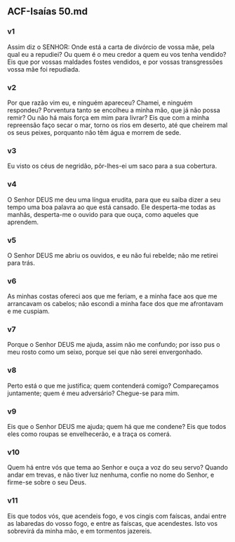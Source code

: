 ## ACF-Isaías 50.md
### v1
 Assim diz o SENHOR: Onde está a carta de divórcio de vossa mãe, pela qual eu a repudiei? Ou quem é o meu credor a quem eu vos tenha vendido? Eis que por vossas maldades fostes vendidos, e por vossas transgressões vossa mãe foi repudiada.
### v2
 Por que razão vim eu, e ninguém apareceu? Chamei, e ninguém respondeu? Porventura tanto se encolheu a minha mão, que já não possa remir? Ou não há mais força em mim para livrar? Eis que com a minha repreensão faço secar o mar, torno os rios em deserto, até que cheirem mal os seus peixes, porquanto não têm água e morrem de sede.
### v3
 Eu visto os céus de negridão, pôr-lhes-ei um saco para a sua cobertura.
### v4
 O Senhor DEUS me deu uma língua erudita, para que eu saiba dizer a seu tempo uma boa palavra ao que está cansado. Ele desperta-me todas as manhãs, desperta-me o ouvido para que ouça, como aqueles que aprendem.
### v5
 O Senhor DEUS me abriu os ouvidos, e eu não fui rebelde; não me retirei para trás.
### v6
 As minhas costas ofereci aos que me feriam, e a minha face aos que me arrancavam os cabelos; não escondi a minha face dos que me afrontavam e me cuspiam.
### v7
 Porque o Senhor DEUS me ajuda, assim não me confundo; por isso pus o meu rosto como um seixo, porque sei que não serei envergonhado.
### v8
 Perto está o que me justifica; quem contenderá comigo? Compareçamos juntamente; quem é meu adversário? Chegue-se para mim.
### v9
 Eis que o Senhor DEUS me ajuda; quem há que me condene? Eis que todos eles como roupas se envelhecerão, e a traça os comerá.
### v10
 Quem há entre vós que tema ao Senhor e ouça a voz do seu servo? Quando andar em trevas, e não tiver luz nenhuma, confie no nome do Senhor, e firme-se sobre o seu Deus.
### v11
 Eis que todos vós, que acendeis fogo, e vos cingis com faíscas, andai entre as labaredas do vosso fogo, e entre as faíscas, que acendestes. Isto vos sobrevirá da minha mão, e em tormentos jazereis.
